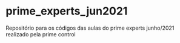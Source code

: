 # prime_experts_jun2021
Repositório para os códigos das aulas do prime experts junho/2021 realizado pela prime control
